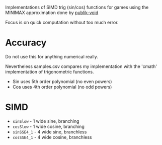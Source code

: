 
Implementations  of SIMD trig (sin/cos) functions for games using the MINIMAX approximation done by [publik-void](https://gist.github.com/publik-void/067f7f2fef32dbe5c27d6e215f824c91)

Focus is on quick computation without too much error.



# Accuracy
Do not use this for anything numerical really.

Nevertheless samples.csv compares my implementation with the 'cmath' implementation of trigonometric functions.

- Sin uses 5th order polynomial (no even powers)
- Cos uses 4th order polynomial (no odd powers)

# SIMD
- ``sinSlow`` - 1 wide   sine, branching
- ``cosSlow`` - 1 wide cosine, branching
- ``sinSSE4_1`` - 4 wide   sine, branchless
- ``cosSSE4_1`` - 4 wide cosine, branchless
